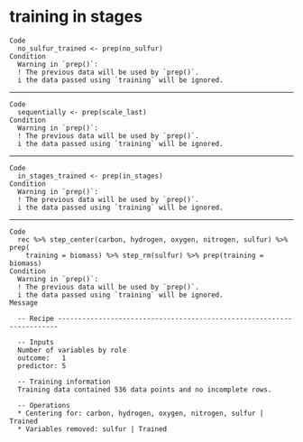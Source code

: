 # training in stages

    Code
      no_sulfur_trained <- prep(no_sulfur)
    Condition
      Warning in `prep()`:
      ! The previous data will be used by `prep()`.
      i the data passed using `training` will be ignored.

---

    Code
      sequentially <- prep(scale_last)
    Condition
      Warning in `prep()`:
      ! The previous data will be used by `prep()`.
      i the data passed using `training` will be ignored.

---

    Code
      in_stages_trained <- prep(in_stages)
    Condition
      Warning in `prep()`:
      ! The previous data will be used by `prep()`.
      i the data passed using `training` will be ignored.

---

    Code
      rec %>% step_center(carbon, hydrogen, oxygen, nitrogen, sulfur) %>% prep(
        training = biomass) %>% step_rm(sulfur) %>% prep(training = biomass)
    Condition
      Warning in `prep()`:
      ! The previous data will be used by `prep()`.
      i the data passed using `training` will be ignored.
    Message
      
      -- Recipe ----------------------------------------------------------------------
      
      -- Inputs 
      Number of variables by role
      outcome:   1
      predictor: 5
      
      -- Training information 
      Training data contained 536 data points and no incomplete rows.
      
      -- Operations 
      * Centering for: carbon, hydrogen, oxygen, nitrogen, sulfur | Trained
      * Variables removed: sulfur | Trained

